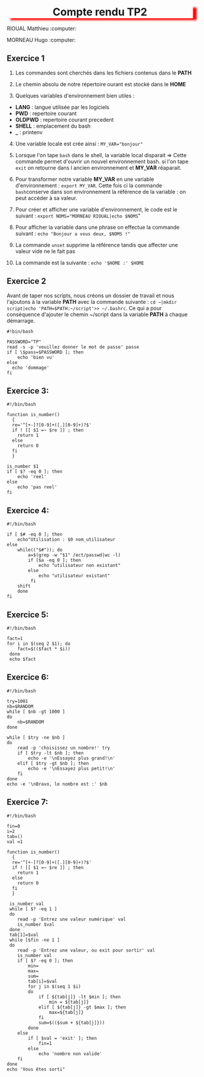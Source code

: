 <h1 align="center" style="box-shadow: 10px 5px 5px red">Compte rendu TP2</h1>                                   
<p>RIOUAL Matthieu :computer:</p>
<p>MORNEAU Hugo :computer:</P>

  ## Exercice 1
 
1) Les commandes sont cherchés dans les fichiers contenus dans le **PATH**

2) Le chemin absolu de notre répertoire ourant est stocké dans le **HOME**

3) Quelques variables d'environnement bien utiles :
* **LANG** : langue utilisée par les logiciels
* **PWD** : repertoire courant
* **OLDPWD** : repertoire courant precedent
* **SHELL** : emplacement du bash
* **\_** : printenv

4) Une variable locale est crée ainsi : `MY_VAR="bonjour"`

5) Lorsque l'on tape `bash` dans le shell, la variable local disparait => Cette commande permet d'ouvrir un nouvel environnement bash. si l'on tape `exit` on retourne dans l ancien environnement et **MY_VAR** réaparait.

6) Pour transformer notre variable **MY_VAR** en une variable d'environnement  : `export MY_VAR`. Cette fois ci la commande `bash`conserve dans son environnement la référence de la variable : on peut accéder à sa valeur.

7) Pour créer et afficher une variable d'environnement, le code est le suivant : `export NOMS="MORNEAU RIOUAL|echo $NOMS`"

8) Pour afficher la variable dans une phrase on effectue la commande suivant : `echo "Bonjour a vous deux, $NOMS !"`

9) La commande `unset` supprime la référence tandis que affecter une valeur vide ne le fait pas

10) La commande est la suivante : `echo '$HOME :' $HOME`

## Exercice 2

Avant de taper nos scripts, nous créons un dossier de travail et nous l'ajoutons à la variable **PATH** avec la commande suivante : 
`cd ~|mkdir script|echo 'PATH=$PATH:~/script'>> ~/.bashrc`. Ce qui a pour conséquence d'ajouter le chemin ~/script dans la variable **PATH** à chaque démarrage.

```
#!bin/bash

PASSWORD="TP"
read -s -p 'veuillez donner le mot de passe' passe
if [ \$pass=$PASSWORD ]; then
    echo 'bien vu'
else
  echo 'dommage'
fi
```

## Exercice 3:
```
#!/bin/bash

function is_number()
  {
  re='^[+-]?[0-9]+([.][0-9]+)?$'
  if ! [[ $1 =~ $re ]] ; then
    return 1
  else
    return 0
  fi
  }

is_number $1
if [ $? -eq 0 ]; then
    echo 'reel'
else
    echo 'pas reel'
fi
```

## Exercice 4:
```
#!/bin/bash

if [ $# -eq 0 ]; then
    echo"Utilisation : $0 nom_utilisateur
else
    while(("$#")); do
        a=$(grep -w "$1" /ect/passwd|wc -l)
        if [$a -eq 0 ]; then
            echo "utilisateur non existant"
        else
            echo "utilisateur existant"
         fi
    shift
    done
fi
```

## Exercice 5:
```
#!/bin/bash

fact=1
for i in $(seq 2 $1); do
    fact=$(($fact * $i))
 done
 echo $fact
```

## Exercice 6:
```
#!/bin/bash

try=1001
nb=$RANDOM
while [ $nb -gt 1000 ]
do
    nb=$RANDOM
done

while [ $try -ne $nb ]
do
    read -p 'choisissez un nombre!' try
    if [ $try -lt $nb ]; then
        echo -e '\nEssayez plus grand!\n'
    elif [ $try -gt $nb ]; then
        echo -e '\nEssayez plus petit!\n'
    fi
done
echo -e '\nBravo, le nombre est :' $nb
```

## Exercice 7:
```
#!/bin/bash

fin=0
i=2
tab=()
val =1

function is_number()
  {
  re='^[+-]?[0-9]+([.][0-9]+)?$'
  if ! [[ $1 =~ $re ]] ; then
    return 1
  else
    return 0
  fi
  }
  
 is_number val
 while [ $? -eq 1 ] 
 do
    read -p 'Entrez une valeur numérique' val
    is_number $val
 done
 tab[1]=$val
 while [$fin -ne 1 ]
 do
    read -p 'Entrez une valeur, ou exit pour sortir' val
    is_number val
    if [ $? -eq 0 ]; then
        min=
        max=
        sum=
        tab[i]=$val
        for j in $(seq 1 $i)
        do
            if [ ${tab[j]} -lt $min ]; then
                min = ${tab[j]}
            elif [ ${tab[j]} -gt $max ]; then
                max=${tab[j]}
            fi
            sum=$(($sum + ${tab[j]}))
        done
    else
        if [ $val = 'exit' ]; then
            fin=1
        else
            echo 'nombre non valide'
    fi
done
echo 'Vous êtes sorti"
```
